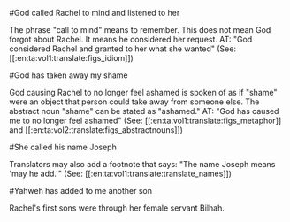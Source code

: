 #God called Rachel to mind and listened to her

The phrase "call to mind" means to remember. This does not mean God forgot about Rachel. It means he considered her request. AT: "God considered Rachel and granted to her what she wanted" (See: [[:en:ta:vol1:translate:figs_idiom]])

#God has taken away my shame

God causing Rachel to no longer feel ashamed is spoken of as if "shame" were an object that person could take away from someone else. The abstract noun "shame" can be stated as "ashamed." AT: "God has caused me to no longer feel ashamed" (See: [[:en:ta:vol1:translate:figs_metaphor]] and [[:en:ta:vol2:translate:figs_abstractnouns]])

#She called his name Joseph

Translators may also add a footnote that says: "The name Joseph means 'may he add.'" (See: [[:en:ta:vol1:translate:translate_names]])

#Yahweh has added to me another son

Rachel's first sons were through her female servant Bilhah.